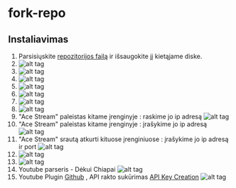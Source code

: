 # fork-repo

## Instaliavimas
1. Parsisiųskite [repozitorijos failą](https://github.com/asafemode/fork-repo/raw/master/repo/forkrepository.lt/forkrepository.lit-0.1.0.zip) ir išsaugokite jį kietąjame diske.
2.  ![alt tag](https://raw.githubusercontent.com/asafemode/fork-repo/master/media/1.png)
3.  ![alt tag](https://raw.githubusercontent.com/asafemode/fork-repo/master/media/2.png)
4.  ![alt tag](https://raw.githubusercontent.com/asafemode/fork-repo/master/media/3.png)
5.  ![alt tag](https://raw.githubusercontent.com/asafemode/fork-repo/master/media/4.png)
6.  ![alt tag](https://raw.githubusercontent.com/asafemode/fork-repo/master/media/5.png)
7.  ![alt tag](https://raw.githubusercontent.com/asafemode/fork-repo/master/media/6.png)
8.  ![alt tag](https://raw.githubusercontent.com/asafemode/fork-repo/master/media/7.png)
9.  "Ace Stream" paleistas kitame įrenginyje : raskime jo ip adresą ![alt tag](https://raw.githubusercontent.com/asafemode/fork-repo/master/media/8.png)
10. "Ace Stream" paleistas kitame įrenginyje : įrašykime jo ip adresą ![alt tag](https://raw.githubusercontent.com/asafemode/fork-repo/master/media/9.png)
11. "Ace Stream" srautą atkurti kituose įrenginiuose : įrašykime jo ip adresą ir port ![alt tag](https://raw.githubusercontent.com/asafemode/fork-repo/master/media/10.png)
12. ![alt tag](https://raw.githubusercontent.com/asafemode/fork-repo/master/media/11.jpg)
13. ![alt tag](https://raw.githubusercontent.com/asafemode/fork-repo/master/media/12.jpg)
14. Youtube parseris - Dėkui Chiapai ![alt tag](https://raw.githubusercontent.com/asafemode/fork-repo/master/media/13.jpg)
15. Youtube Plugin [Github](https://github.com/jdf76/plugin.video.youtube) , API rakto sukūrimas [API Key Creation](https://github.com/jdf76/plugin.video.youtube/wiki/Personal-API-Keys) ![alt tag](https://raw.githubusercontent.com/asafemode/fork-repo/master/media/14.jpg)

